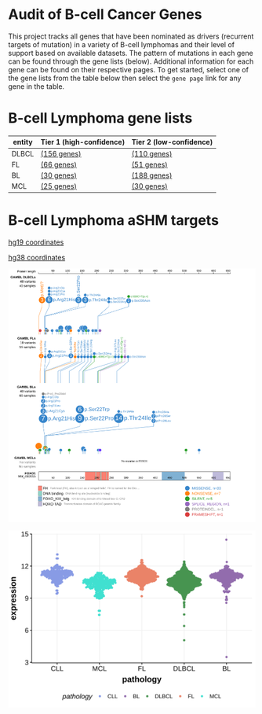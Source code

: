# Audit of B-cell Cancer Genes

This project tracks all genes that have been nominated as drivers (recurrent targets of mutation) in a variety of B-cell lymphomas and their level of support based on available datasets. The pattern 
of mutations in each gene can be found through the gene lists (below). Additional information for each gene can be found on their respective pages. To get started, select one of the gene lists from the table below then select the `gene page` link for any gene in the table.  

# B-cell Lymphoma gene lists
| entity | Tier 1 (high-confidence) | Tier 2 (low-confidence) |
| ----- | ----------- | ---------- |
| DLBCL | [(156 genes)](tier1_dlbcl) |[(110 genes)](tier2_dlbcl) |
| FL | [(66 genes)](tier1_fl) |[(51 genes)](tier2_fl) |
| BL | [(30 genes)](tier1_bl) |[(188 genes)](tier2_bl) |
| MCL | [(25 genes)](tier1_mcl) |[(30 genes)](tier2_mcl) |

# B-cell Lymphoma aSHM targets
[hg19 coordinates](ashm)

[hg38 coordinates](ashm_hg38)

![FOXO1](images/proteinpaint/FOXO1_NM_002015.svg)

![expression](images/gene_expression/FOXO1_by_pathology.svg)